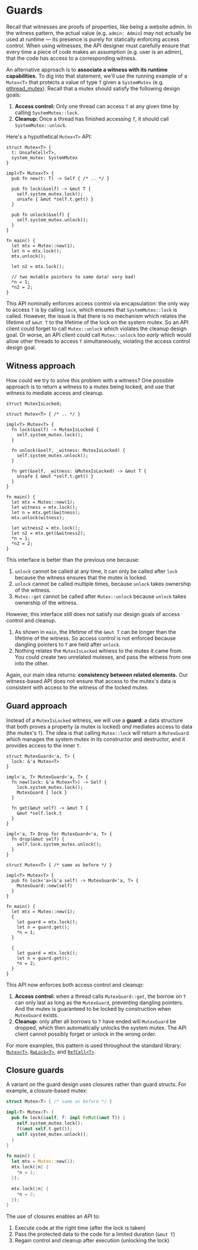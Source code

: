 # Guards

Recall that witnesses are proofs of properties, like being a website admin. In the witness pattern, the actual value (e.g. `admin: Admin`) may not actually be used at runtime &mdash; its presence is purely for statically enforcing access control. When using witnesses, the API designer must carefully ensure that every time a piece of code makes an assumption (e.g. user is an admin), that the code has access to a corresponding witness.

An alternative approach is to **associate a witness with its runtime capabilities.** To dig into that statement, we'll use the running example of a `Mutex<T>` that protects a value of type `T` given a `SystemMutex` (e.g. [pthread_mutex](http://www.cs.kent.edu/~ruttan/sysprog/lectures/multi-thread/pthread_mutex_init.html)). Recall that a mutex should satisfy the following design goals:
1. **Access control:** Only one thread can access `T` at any given time by calling `SystemMutex::lock`.
2. **Cleanup:** Once a thread has finished accessing `T`, it should call `SystemMutex::unlock`.

Here's a hypothetical `Mutex<T>` API:

```rust,ignore
struct Mutex<T> {
  t: UnsafeCell<T>,
  system_mutex: SystemMutex
}

impl<T> Mutex<T> {
  pub fn new(t: T) -> Self { /* .. */ }

  pub fn lock(&self) -> &mut T {
    self.system_mutex.lock();
    unsafe { &mut *self.t.get() }
  }

  pub fn unlock(&self) {
    self.system_mutex.unlock();
  }
}

fn main() {
  let mtx = Mutex::new(1);
  let n = mtx.lock();
  mtx.unlock();

  let n2 = mtx.lock();

  // two mutable pointers to same data! very bad!
  *n = 1;
  *n2 = 2;
}
```

This API nominally enforces access control via encapsulation: the only way to access `T` is by calling `lock`, which ensures that `SystemMutex::lock` is called. However, the issue is that there is no mechanism which relates the lifetime of `&mut T` to the lifetime of the lock on the system mutex. So an API client could forget to call `Mutex::unlock` which violates the cleanup design goal. Or worse, an API client could call `Mutex::unlock` _too early_ which would allow other threads to access `T` simultaneously, violating the access control design goal.


## Witness approach

How could we try to solve this problem with a witness? One possible approach is to return a witness to a mutex being locked, and use that witness to mediate access and cleanup.

```rust,ignore
struct MutexIsLocked;

struct Mutex<T> { /* .. */ }

impl<T> Mutex<T> {
  fn lock(&self) -> MutexIsLocked {
    self.system_mutex.lock();
  }

  fn unlock(&self, _witness: MutexIsLocked) {
    self.system_mutex.unlock();
  }

  fn get(&self, _witness: &MutexIsLocked) -> &mut T {
    unsafe { &mut *self.t.get() }
  }
}

fn main() {
  let mtx = Mutex::new(1);
  let witness = mtx.lock();
  let n = mtx.get(&witness);
  mtx.unlock(witness);

  let witness2 = mtx.lock();
  let n2 = mtx.get(&witness2);
  *n = 1;
  *n2 = 2;
}
```

This interface is better than the previous one because:
1. `unlock` cannot be called at any time, it can only be called after `lock` because the witness ensures that the mutex is locked.
2. `unlock` cannot be called multiple times, because `unlock` takes ownership of the witness.
3. `Mutex::get` cannot be called after `Mutex::unlock` because `unlock` takes ownership of the witness.

However, this interface still does not satisfy our design goals of access control and cleanup.

1. As shown in `main`, the lifetime of the `&mut T` can be longer than the lifetime of the witness. So access control is not enforced because dangling pointers to `T` are held after `unlock`.
2. Nothing relates the `MutexIsLocked` witness to the mutex it came from. You could create two unrelated mutexes, and pass the witness from one into the other.

Again, our main idea returns: **consistency between related elements.** Our witness-based API does not ensure that access to the mutex's data is consistent with access to the witness of the locked mutex.

## Guard approach

Instead of a `MutexIsLocked` witness, we will use a **guard**: a data structure that both proves a property (a mutex is locked) _and_ mediates access to data (the mutex's `T`). The idea is that calling `Mutex::lock` will return a `MutexGuard` which manages the system mutex in its constructor and destructor, and it provides access to the inner `T`.

```rust,ignore
struct MutexGuard<'a, T> {
  lock: &'a Mutex<T>
}

impl<'a, T> MutexGuard<'a, T> {
  fn new(lock: &'a Mutex<T>) -> Self {
    lock.system_mutex.lock();
    MutexGuard { lock }
  }

  fn get(&mut self) -> &mut T {
    &mut *self.lock.t
  }
}

impl<'a, T> Drop for MutexGuard<'a, T> {
  fn drop(&mut self) {
    self.lock.system_mutex.unlock();
  }
}

struct Mutex<T> { /* same as before */ }

impl<T> Mutex<T> {
  pub fn lock<'a>(&'a self) -> MutexGuard<'a, T> {
    MutexGuard::new(self)
  }
}

fn main() {
  let mtx = Mutex::new(1);
  {
    let guard = mtx.lock();
    let n = guard.get();
    *n = 1;
  }

  {
    let guard = mtx.lock();
    let n = guard.get();
    *n = 2;
  }
}
```

This API now enforces both access control and cleanup:
1. **Access control:** when a thread calls `MutexGuard::get`, the borrow on `T` can only last as long as the `MutexGuard`, preventing dangling pointers. And the mutex is guaranteed to be locked by construction when `MutexGuard` exists.
2. **Cleanup:** only after all borrows to `T` have ended will `MutexGuard` be dropped, which then automatically unlocks the system mutex. The API client cannot possibly forget or unlock in the wrong order.

For more examples, this pattern is used throughout the standard library: [`Mutex<T>`](https://doc.rust-lang.org/stable/std/sync/struct.Mutex.html), [`RwLock<T>`](https://doc.rust-lang.org/stable/std/sync/struct.RwLock.html), and [`RefCell<T>`](https://doc.rust-lang.org/stable/std/cell/struct.RefCell.html).


## Closure guards

A variant on the guard design uses closures rather than guard structs. For example, a closure-based mutex:

```rust
struct Mutex<T> { /* same as before */ }

impl<T> Mutex<T> {
  pub fn lock(&self, f: impl FnMut(&mut T)) {
    self.system_mutex.lock();
    f(&mut self.t.get());
    self.system_mutex.unlock();
  }
}

fn main() {
  let mtx = Mutex::new(1);
  mtx.lock(|n| {
    *n = 1;
  });

  mtx.lock(|n| {
    *n = 2;
  });
}
```

The use of closures enables an API to:
1. Execute code at the right time (after the lock is taken)
2. Pass the protected data to the code for a limited duration (`&mut T`)
3. Regain control and cleanup after execution (unlocking the lock)
